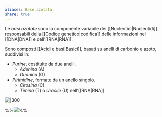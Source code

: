 ```yaml
---
aliases: Base azotata,
share: true
---
```

Le *basi azotate* sono la componente variabile dei [[Nucleotidi|Nucleotidi]] responsabili della [[Codice genetico|codifica]] delle informazioni nel [[DNA|DNA]] e dell’[[RNA|RNA]].

Sono composti [[Acidi e basi|Basici]], basati su anelli di carbonio e azoto, suddivisi in:
- *Purine*, costituite da due anelli.
	- *Adenina* (A)
	- *Guanina* (G)
- *Pirimidine*, formate da un anello singolo.
	- *Citosina* (C)
	- *Timina* (T) o *Uracile* (U) nell’[[RNA|RNA]]

![|300](538b3a06c31f42ce9d8c4a42ddb1c8cd_MD5%201.png)

%%![](5911bcc30535ef794a16cbc055657b14_MD5%201.png)%%